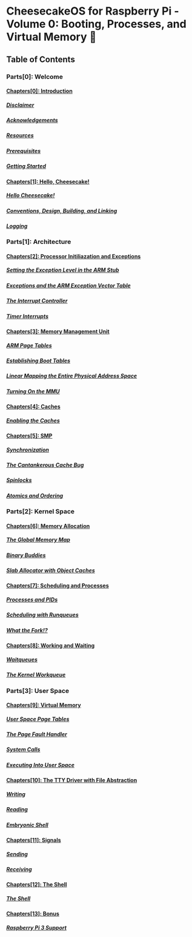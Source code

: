 # CheesecakeOS for Raspberry Pi - Volume 0: Booting, Processes, and Virtual Memory :cake:

## Table of Contents

### Parts[0]: Welcome
#### [Chapters[0]: Introduction](chapter00/chapter0.md)
  ##### [*Disclaimer*](chapter00/disclaimer.md)
  ##### [*Acknowledgements*](chapter00/acknowledgements.md)
  ##### [*Resources*](chapter00/resources.md)
  ##### [*Prerequisites*](chapter00/prerequisites.md)
  ##### [*Getting Started*](chapter00/getting-started.md)
#### [Chapters[1]: Hello, Cheesecake!](chapter01/chapter1.md)
  ##### [*Hello Cheesecake!*](chapter01/hello-cheesecake.md)
  ##### [*Conventions, Design, Building, and Linking*](chapter01/conventions-design-building-linking.md)
  ##### [*Logging*](chapter01/logging.md)
### Parts[1]: Architecture
#### [Chapters[2]: Processor Initiliazation and Exceptions](chapter02/chapter2.md)
  ##### [*Setting the Exception Level in the ARM Stub*](chapter02/arm-stub.md)
  ##### [*Exceptions and the ARM Exception Vector Table*](chapter02/exception-vector-table.md)
  ##### [*The Interrupt Controller*](chapter02/interrupt-controller.md)
  ##### [*Timer Interrupts*](chapter02/timer-interrupts.md)
#### [Chapters[3]: Memory Management Unit](chapter03/chapter3.md)
  ##### [*ARM Page Tables*](chapter03/arm-page-tables.md)
  ##### [*Establishing Boot Tables*](chapter03/boot-tables.md)
  ##### [*Linear Mapping the Entire Physical Address Space*](chapter03/linear-mapping.md)
  ##### [*Turning On the MMU*](chapter03/mmu.md)
#### [Chapters[4]: Caches](chapter04/chapter4.md)
  ##### [*Enabling the Caches*](chapter04/caches.md)
#### [Chapters[5]: SMP](chapter05/chapter5.md)
  ##### [*Synchronization*](chapter05/synchronization.md)
  ##### [*The Cantankerous Cache Bug*](chapter05/cache-bug.md)
  ##### [*Spinlocks*](chapter05/spinlocks.md)
  ##### [*Atomics and Ordering*](chapter05/atomics-ordering.md)
### Parts[2]: Kernel Space
#### [Chapters[6]: Memory Allocation](chapter06/chapter6.md)
  ##### [*The Global Memory Map*](chapter06/global-memmap.md)
  ##### [*Binary Buddies*](chapter06/binary-buddies.md)
  ##### [*Slab Allocator with Object Caches*](chapter06/slab.md)
#### [Chapters[7]: Scheduling and Processes](chapter07/chapter7.md)
  ##### [*Processes and PIDs*](chapter07/process.md)
  ##### [*Scheduling with Runqueues*](chapter07/scheduler.md)
  ##### [*What the Fork!?*](chapter07/fork.md)
#### [Chapters[8]: Working and Waiting](chapter08/chapter8.md)
  ##### [*Waitqueues*](chapter08/waitqueues.md)
  ##### [*The Kernel Workqueue*](chapter08/workqueue.md)
### Parts[3]: User Space
#### [Chapters[9]: Virtual Memory](chapter09/chapter9.md)
  ##### [*User Space Page Tables*](chapter09/pagetables.md)
  ##### [*The Page Fault Handler*](chapter09/pagefault.md)
  ##### [*System Calls*](chapter09/syscall.md)
  ##### [*Executing Into User Space*](chapter09/exec.md)
#### [Chapters[10]: The TTY Driver with File Abstraction](chapter10/chapter10.md)
  ##### [*Writing*](chapter10/write.md)
  ##### [*Reading*](chapter10/read.md)
  ##### [*Embryonic Shell*](chapter10/shell.md)
#### [Chapters[11]: Signals](chapter11/chapter11.md)
  ##### [*Sending*](chapter11/sending.md)
  ##### [*Receiving*](chapter11/receiving.md)
#### [Chapters[12]: The Shell](chapter12/chapter12.md)
  ##### [*The Shell*](chapter12/shell.md)
#### [Chapters[13]: Bonus](chapter13/chapter13.md)
  ##### [*Raspberry Pi 3 Support*](chapter13/rbpi3.md)
